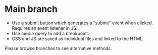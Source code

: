 # Main branch
- Use a submit button which generates a "submit" event when clicked. Requires an event listener in JS.
- Use media query to add a breakpoint.
- CSS and JS are saved as individual files and linked to the HTML.

Please browse branches to see alternative methods.
